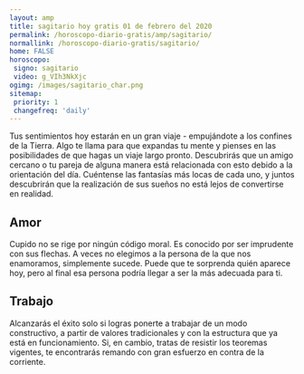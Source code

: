 ```yaml
---
layout: amp
title: sagitario hoy gratis 01 de febrero del 2020 
permalink: /horoscopo-diario-gratis/amp/sagitario/
normallink: /horoscopo-diario-gratis/sagitario/
home: FALSE
horoscopo:
 signo: sagitario
 video: g_VIh3NkXjc
ogimg: /images/sagitario_char.png
sitemap:
 priority: 1
 changefreq: 'daily'
---
```



Tus sentimientos hoy estarán en un gran viaje - empujándote a los confines de la Tierra. Algo te llama para que expandas tu mente y pienses en las posibilidades de que hagas un viaje largo pronto. Descubrirás que un amigo cercano o tu pareja de alguna manera está relacionada con esto debido a la orientación del día. Cuéntense las fantasías más locas de cada uno, y juntos descubrirán que la realización de sus sueños no está lejos de convertirse en realidad.

## Amor

Cupido no se rige por ningún código moral. Es conocido por ser imprudente con sus flechas. A veces no elegimos a la persona de la que nos enamoramos, simplemente sucede. Puede que te sorprenda quién aparece hoy, pero al final esa persona podría llegar a ser la más adecuada para ti.

## Trabajo

Alcanzarás el éxito solo si logras ponerte a trabajar de un modo constructivo, a partir de valores tradicionales y con la estructura que ya está en funcionamiento. Si, en cambio, tratas de resistir los teoremas vigentes, te encontrarás remando con gran esfuerzo en contra de la corriente.
